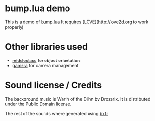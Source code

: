# bump.lua demo

This is a demo of [bump.lua](http://github.com/kikito/bump.lua)
It requires [LÖVE](http://love2d.org to work properly)

# Other libraries used

* [middleclass](https://github.com/kikito/middleclass) for object orientation
* [gamera](https://github.com/kikito/gamera.lua) for camera management


# Sound license / Credits

The background music is [Warth of the Djinn](http://modarchive.org/module.php?173080) by Drozerix. It is
distributed under the Public Domain license.

The rest of the sounds where generated using [bxfr](http://www.bfxr.net/)
